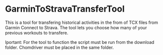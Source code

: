 # GarminToStravaTransferTool
This is a tool for transfering historical activities in the from of TCX files from Garmin Connect to Strava. 
The tool lets you choose how many of your previous workouts to transfere. 

Iportant: 
For the tool to function the script must be run from the download folder. Chomdriver must be placed in the same folder.  
